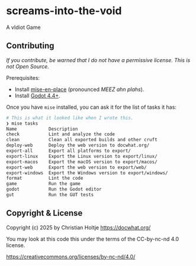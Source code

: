 # screams-into-the-void

A vIdiot Game

## Contributing

_If you contribute, be warned that I do not have a permissive license. This is
not Open Source._

Prerequisites:

- Install [mise-en-place](https://mise.jdx.dev) (pronounced _MEEZ ahn plahs_).
- Install [Godot 4.4+](https://godotengine.org).

Once you have `mise` installed, you can ask it for the list of tasks it has:

```sh
# This is what it looked like when I wrote this.
❯ mise tasks
Name            Description
check           Lint and analyze the code
clean           Clean all exported builds and other cruft
deploy-web      Deploy the web version to docwhat.org/
export-all      Export all platforms to export/
export-linux    Export the Linux version to export/linux/
export-macos    Export the macOS version to export/macos/
export-web      Export the web version to export/web/
export-windows  Export the Windows version to export/windows/
format          Lint the code
game            Run the game
godot           Run the Godot editor
gut             Run the GUT tests
```

## Copyright & License

Copyright (c) 2025 by Christian Holtje <https://docwhat.org/>

You may look at this code this under the terms of the CC-by-nc-nd 4.0 license.

<https://creativecommons.org/licenses/by-nc-nd/4.0/>
